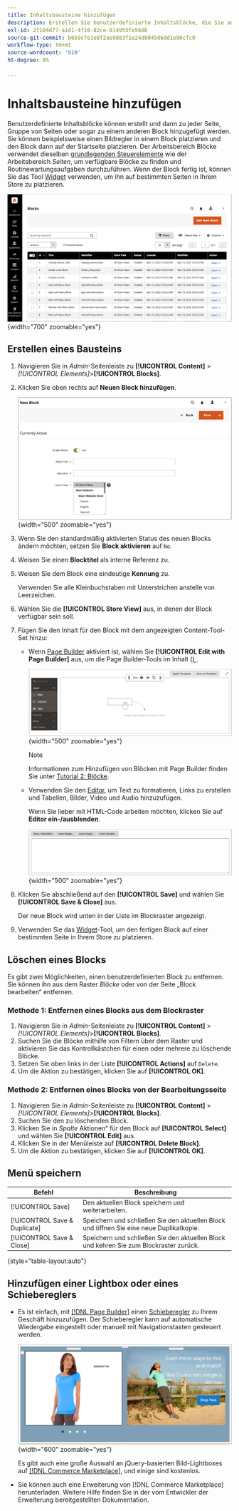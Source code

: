 ```yaml
---
title: Inhaltsbausteine hinzufügen
description: Erstellen Sie benutzerdefinierte Inhaltsblöcke, die Sie auf einer beliebigen Seite oder in einem anderen Block wiederverwenden können.
exl-id: 2f104d77-a1d1-4f10-82ce-014955fe560b
source-git-commit: b659c7e1e8f2ae9883f1e24d8045d6dd1e90cfc0
workflow-type: tm+mt
source-wordcount: '519'
ht-degree: 0%

---
```


# Inhaltsbausteine hinzufügen

Benutzerdefinierte Inhaltsblöcke können erstellt und dann zu jeder Seite, Gruppe von Seiten oder sogar zu einem anderen Block hinzugefügt werden. Sie können beispielsweise einen Bildregler in einem Block platzieren und den Block dann auf der Startseite platzieren. Der Arbeitsbereich Blöcke verwendet dieselben [grundlegenden Steuerelemente](pages-workspace.md) wie der Arbeitsbereich _Seiten_, um verfügbare Blöcke zu finden und Routinewartungsaufgaben durchzuführen. Wenn der Block fertig ist, können Sie das Tool [Widget](widget-static-block.md) verwenden, um ihn auf bestimmten Seiten in Ihrem Store zu platzieren.

![Auf der Seite „Blöcke“ wird ein Raster mit vorhandenen Blöcken angezeigt](./assets/blocks-workspace.png){width="700" zoomable="yes"}

## Erstellen eines Bausteins

1. Navigieren Sie in _Admin_-Seitenleiste zu **[!UICONTROL Content]** > _[!UICONTROL Elements]_>**[!UICONTROL Blocks]**.

1. Klicken Sie oben rechts auf **Neuen Block hinzufügen**.

   ![Die Seite Neuer Block zeigt Optionen und einen Inhaltsbereich an](./assets/block-detail.png){width="500" zoomable="yes"}

1. Wenn Sie den standardmäßig aktivierten Status des neuen Blocks ändern möchten, setzen Sie **Block aktivieren** auf `No`.

1. Weisen Sie einen **Blocktitel** als interne Referenz zu.

1. Weisen Sie dem Block eine eindeutige **Kennung** zu.

   Verwenden Sie alle Kleinbuchstaben mit Unterstrichen anstelle von Leerzeichen.

1. Wählen Sie die **[!UICONTROL Store View]** aus, in denen der Block verfügbar sein soll.

1. Fügen Sie den Inhalt für den Block mit dem angezeigten Content-Tool-Set hinzu:

   - Wenn [Page Builder](../page-builder/introduction.md) aktiviert ist, wählen Sie **[!UICONTROL Edit with Page Builder]** aus, um die Page Builder-Tools im Inhalt ([) ](../page-builder/workspace.md).

     ![Page Builder-Arbeitsbereich](./assets/pb-workspace-block.png){width="500" zoomable="yes"}

     >[!NOTE]
     >
     >Informationen zum Hinzufügen von Blöcken mit Page Builder finden Sie unter [Tutorial 2: Blöcke](../page-builder/2-blocks.md).

   - Verwenden Sie den [Editor](editor.md), um Text zu formatieren, Links zu erstellen und Tabellen, Bilder, Video und Audio hinzuzufügen.

     Wenn Sie lieber mit HTML-Code arbeiten möchten, klicken Sie auf **Editor ein-/ausblenden**.

     ![Blockeditor (ausgeblendet)](./assets/block-editor-hidden.png){width="500" zoomable="yes"}

1. Klicken Sie abschließend auf den **[!UICONTROL Save]** und wählen Sie **[!UICONTROL Save & Close]** aus.

   Der neue Block wird unten in der Liste im Blockraster angezeigt.

1. Verwenden Sie das [Widget](widget-static-block.md)-Tool, um den fertigen Block auf einer bestimmten Seite in Ihrem Store zu platzieren.

## Löschen eines Blocks

Es gibt zwei Möglichkeiten, einen benutzerdefinierten Block zu entfernen. Sie können ihn aus dem Raster _Blöcke_ oder von der Seite „Block bearbeiten“ entfernen.

### Methode 1: Entfernen eines Blocks aus dem Blockraster

1. Navigieren Sie in _Admin_-Seitenleiste zu **[!UICONTROL Content]** > _[!UICONTROL Elements]_>**[!UICONTROL Blocks]**.
1. Suchen Sie die Blöcke mithilfe von Filtern über dem Raster und aktivieren Sie das Kontrollkästchen für einen oder mehrere zu löschende Blöcke.
1. Setzen Sie oben links in der Liste **[!UICONTROL Actions]** auf `Delete`.
1. Um die Aktion zu bestätigen, klicken Sie auf **[!UICONTROL OK]**.

### Methode 2: Entfernen eines Blocks von der Bearbeitungsseite

1. Navigieren Sie in _Admin_-Seitenleiste zu **[!UICONTROL Content]** > _[!UICONTROL Elements]_>**[!UICONTROL Blocks]**.
1. Suchen Sie den zu löschenden Block.
1. Klicken Sie in _Spalte_ Aktionen“ für den Block auf **[!UICONTROL Select]** und wählen Sie **[!UICONTROL Edit]** aus.
1. Klicken Sie in der Menüleiste auf **[!UICONTROL Delete Block]**.
1. Um die Aktion zu bestätigen, klicken Sie auf **[!UICONTROL OK]**.

## Menü speichern

| Befehl | Beschreibung |
|----------|----------- |
| [!UICONTROL Save] | Den aktuellen Block speichern und weiterarbeiten. |
| [!UICONTROL Save & Duplicate] | Speichern und schließen Sie den aktuellen Block und öffnen Sie eine neue Duplikatkopie. |
| [!UICONTROL Save & Close] | Speichern und schließen Sie den aktuellen Block und kehren Sie zum Blockraster zurück. |

{style="table-layout:auto"}

## Hinzufügen einer Lightbox oder eines Schiebereglers

- Es ist einfach, mit [[!DNL Page Builder]](../page-builder/introduction.md) einen [Schieberegler](../page-builder/slider.md) zu Ihrem Geschäft hinzuzufügen. Der Schieberegler kann auf automatische Wiedergabe eingestellt oder manuell mit Navigationstasten gesteuert werden.

  ![Page Builder-Regler](./assets/pb-tutorial3-slider-tee-shirt-promo.png){width="600" zoomable="yes"}

  Es gibt auch eine große Auswahl an jQuery-basierten Bild-Lightboxes auf [[!DNL Commerce Marketplace]][1], und einige sind kostenlos.

- Sie können auch eine Erweiterung von [!DNL Commerce Marketplace] herunterladen. Weitere Hilfe finden Sie in der vom Entwickler der Erweiterung bereitgestellten Dokumentation.

[1]: https://marketplace.magento.com/extensions.html?q=lightbox
